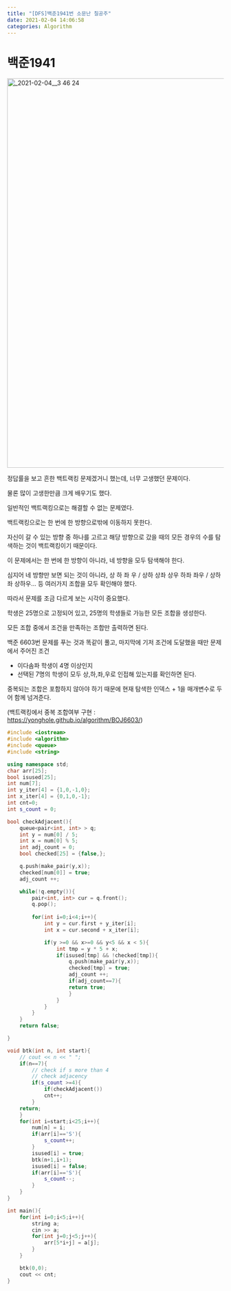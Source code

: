 ```yaml
---
title: "[DFS]백준1941번 소문난 칠공주"
date: 2021-02-04 14:06:58
categories: Algorithm
---
```

# 백준1941

<img width="903" alt="_2021-02-04__3 46 24" src="https://user-images.githubusercontent.com/55180768/106849068-6dcb6900-66f5-11eb-83d3-6f18b5edd7fb.png">

정답률을 보고 흔한 백트랙킹 문제겠거니 했는데, 너무 고생했던 문제이다. 

물론 많이 고생한만큼 크게 배우기도 했다. 

일반적인 백트랙킹으로는 해결할 수 없는 문제였다. 

백트랙킹으로는 한 번에 한 방향으로밖에 이동하지 못한다. 

자신이 갈 수 있는 방향 중 하나를 고르고 해당 방향으로 갔을 때의 모든 경우의 수를 탐색하는 것이 백트랙킹이기 때문이다. 

이 문제에서는 한 번에 한 방향이 아니라, 네 방향을 모두 탐색해야 한다. 

심지어 네 방향만 보면 되는 것이 아니라, 상 하 좌 우 / 상하 상좌 상우 하좌 좌우 / 상하좌 상하우... 등 여러가지 조합을 모두 확인해야 했다. 

따라서 문제를 조금 다르게 보는 시각이 중요했다. 

학생은 25명으로 고정되어 있고, 25명의 학생들로 가능한 모든 조합을 생성한다. 

모든 조합 중에서 조건을 만족하는 조합만 출력하면 된다. 

백준 6603번 문제를 푸는 것과 똑같이 풀고, 마지막에 기저 조건에 도달했을 때만 문제에서 주어진 조건 

- 이다솜파 학생이 4명 이상인지
- 선택된 7명의 학생이 모두 상,하,좌,우로 인접해 있는지를 확인하면 된다.

중복되는 조합은 포함하지 않아야 하기 때문에 현재 탐색한 인덱스 + 1을 매개변수로 두어 함께 넘겨준다. 

(백트랙킹에서 중복 조합여부 구현 : https://yonghole.github.io/algorithm/BOJ6603/)

```cpp
#include <iostream>
#include <algorithm>
#include <queue>
#include <string>

using namespace std;
char arr[25];
bool isused[25];
int num[7];
int y_iter[4] = {1,0,-1,0};
int x_iter[4] = {0,1,0,-1};
int cnt=0;
int s_count = 0;

bool checkAdjacent(){
    queue<pair<int, int> > q;
    int y = num[0] / 5;
    int x = num[0] % 5;
    int adj_count = 0;
    bool checked[25] = {false,};

    q.push(make_pair(y,x));
    checked[num[0]] = true;
    adj_count ++;

    while(!q.empty()){
        pair<int, int> cur = q.front();
        q.pop();
    
        for(int i=0;i<4;i++){
            int y = cur.first + y_iter[i];
            int x = cur.second + x_iter[i];

            if(y >=0 && x>=0 && y<5 && x < 5){
                int tmp = y * 5 + x;
                if(isused[tmp] && !checked[tmp]){
                    q.push(make_pair(y,x));
                    checked[tmp] = true;
                    adj_count ++;
                    if(adj_count==7){
                    return true;
                    }
                }
            }
        } 
    }
    return false;

}

void btk(int n, int start){
    // cout << n << " ";
    if(n==7){
        // check if s more than 4
        // check adjacency
        if(s_count >=4){
            if(checkAdjacent())
            cnt++;
        }
    return;
    }
    for(int i=start;i<25;i++){
        num[n] = i;
        if(arr[i]=='S'){
            s_count++;
        }
        isused[i] = true;
        btk(n+1,i+1);
        isused[i] = false;
        if(arr[i]=='S'){
            s_count--;
        } 
    }    
}

int main(){
    for(int i=0;i<5;i++){
        string a;
        cin >> a;
        for(int j=0;j<5;j++){
            arr[5*i+j] = a[j];
        }
    }

    btk(0,0);
    cout << cnt;
}
```
